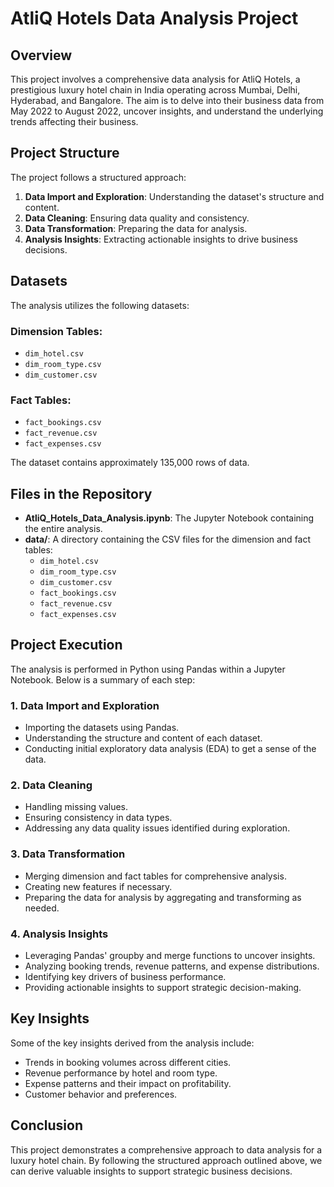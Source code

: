 # AtliQ Hotels Data Analysis Project

## Overview
This project involves a comprehensive data analysis for AtliQ Hotels, a prestigious luxury hotel chain in India operating across Mumbai, Delhi, Hyderabad, and Bangalore. The aim is to delve into their business data from May 2022 to August 2022, uncover insights, and understand the underlying trends affecting their business.

## Project Structure
The project follows a structured approach:

1. **Data Import and Exploration**: Understanding the dataset's structure and content.
2. **Data Cleaning**: Ensuring data quality and consistency.
3. **Data Transformation**: Preparing the data for analysis.
4. **Analysis Insights**: Extracting actionable insights to drive business decisions.

## Datasets
The analysis utilizes the following datasets:

### Dimension Tables:
- `dim_hotel.csv`
- `dim_room_type.csv`
- `dim_customer.csv`

### Fact Tables:
- `fact_bookings.csv`
- `fact_revenue.csv`
- `fact_expenses.csv`

The dataset contains approximately 135,000 rows of data.

## Files in the Repository
- **AtliQ_Hotels_Data_Analysis.ipynb**: The Jupyter Notebook containing the entire analysis.
- **data/**: A directory containing the CSV files for the dimension and fact tables:
  - `dim_hotel.csv`
  - `dim_room_type.csv`
  - `dim_customer.csv`
  - `fact_bookings.csv`
  - `fact_revenue.csv`
  - `fact_expenses.csv`

## Project Execution
The analysis is performed in Python using Pandas within a Jupyter Notebook. Below is a summary of each step:

### 1. Data Import and Exploration
- Importing the datasets using Pandas.
- Understanding the structure and content of each dataset.
- Conducting initial exploratory data analysis (EDA) to get a sense of the data.

### 2. Data Cleaning
- Handling missing values.
- Ensuring consistency in data types.
- Addressing any data quality issues identified during exploration.

### 3. Data Transformation
- Merging dimension and fact tables for comprehensive analysis.
- Creating new features if necessary.
- Preparing the data for analysis by aggregating and transforming as needed.

### 4. Analysis Insights
- Leveraging Pandas' groupby and merge functions to uncover insights.
- Analyzing booking trends, revenue patterns, and expense distributions.
- Identifying key drivers of business performance.
- Providing actionable insights to support strategic decision-making.

## Key Insights
Some of the key insights derived from the analysis include:
- Trends in booking volumes across different cities.
- Revenue performance by hotel and room type.
- Expense patterns and their impact on profitability.
- Customer behavior and preferences.

## Conclusion
This project demonstrates a comprehensive approach to data analysis for a luxury hotel chain. By following the structured approach outlined above, we can derive valuable insights to support strategic business decisions.
